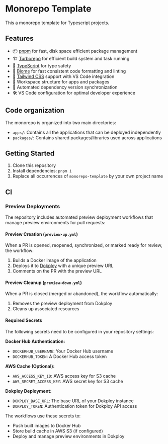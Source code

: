 # Monorepo Template

This a monorepo template for Typescript projects.

## Features

- 📦 [pnpm](https://pnpm.io/) for fast, disk space efficient package management
- 🏗️ [Turborepo](https://turbo.build/) for efficient build system and task running
- 🔷 [TypeScript](https://www.typescriptlang.org/) for type safety
- 🔨 [Biome](https://biomejs.dev/) for fast consistent code formatting and linting
- 🎨 [Tailwind CSS](https://tailwindcss.com/) support with VS Code integration
- 📱 Workspace structure for apps and packages
- 🔄 Automated dependency version synchronization
- 🛠️ VS Code configuration for optimal developer experience

## Code organization

The monorepo is organized into two main directories:

- `apps/`: Contains all the applications that can be deployed independently
- `packages/`: Contains shared packages/libraries used across applications

## Getting Started

1. Clone this repository
2. Install dependencies: `pnpm i`
3. Replace all occurrences of `monorepo-template` by your own project name

## CI

### Preview Deployments

The repository includes automated preview deployment workflows that manage preview environments for pull requests:

#### Preview Creation (`preview-up.yml`)

When a PR is opened, reopened, synchronized, or marked ready for review, the workflow:

1. Builds a Docker image of the application
2. Deploys it to [Dokploy](https://dokploy.com) with a unique preview URL
3. Comments on the PR with the preview URL

#### Preview Cleanup (`preview-down.yml`)

When a PR is closed (merged or abandoned), the workflow automatically:

1. Removes the preview deployment from Dokploy
2. Cleans up associated resources

#### Required Secrets

The following secrets need to be configured in your repository settings:

**Docker Hub Authentication:**

- `DOCKERHUB_USERNAME`: Your Docker Hub username
- `DOCKERHUB_TOKEN`: A Docker Hub access token

**AWS Cache (Optional):**

- `AWS_ACCESS_KEY_ID`: AWS access key for S3 cache
- `AWS_SECRET_ACCESS_KEY`: AWS secret key for S3 cache

**Dokploy Deployment:**

- `DOKPLOY_BASE_URL`: The base URL of your Dokploy instance
- `DOKPLOY_TOKEN`: Authentication token for Dokploy API access

The workflows use these secrets to:

- Push built images to Docker Hub
- Store build cache in AWS S3 (if configured)
- Deploy and manage preview environments in Dokploy
